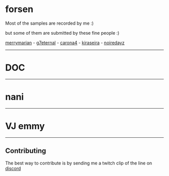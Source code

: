 # forsen

Most of the samples are recorded by me :) 

but some of them are submitted by these fine people :)

[merrymarian](https://www.twitch.tv/merrymarian) - [g7eternal](https://www.twitch.tv/g7eternal) - [carona4](https://www.twitch.tv/carona4) - [kiraseira](https://www.twitch.tv/kiraseira) - [noiredayz](https://www.twitch.tv/noiredayz)

---

# DOC

---

# nani

---

# VJ emmy

---


## Contributing
The best way to contribute is by sending me a twitch clip of the line on [discord](https://discord.gg/AEH2wrF8Vc) 
